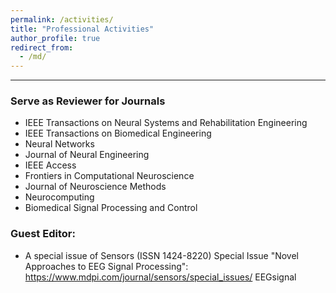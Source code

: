 ```yaml
---
permalink: /activities/
title: "Professional Activities"
author_profile: true
redirect_from: 
  - /md/
---
```

------

### Serve as Reviewer for Journals
- IEEE Transactions on Neural Systems and Rehabilitation Engineering
- IEEE Transactions on Biomedical Engineering
- Neural Networks
- Journal of Neural Engineering
- IEEE Access
- Frontiers in Computational Neuroscience
- Journal of Neuroscience Methods
- Neurocomputing
- Biomedical Signal Processing and Control


### Guest Editor:
- A special issue of Sensors (ISSN 1424-8220) Special Issue "Novel Approaches to EEG Signal Processing": https://www.mdpi.com/journal/sensors/special_issues/ EEGsignal
